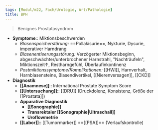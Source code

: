 ```yaml
---
tags: [Modul/m22, Fach/Urologie, Art/Pathologie]
title: BPH
---
```

> Benignes Prostatasyndrom
- **Symptome**:: Miktionsbeschwerden
	- *Blasenspeicherstörung:* ==Pollakisurie==, Nykturie, Dysurie, imperativer Harndrang
	- *Blasenentleerungsstörung:* Verzögerter Miktionsbeginn, abgeschwächter/unterbrochener Harnstrahl, "Nachträufeln", Miktionszeit↑, Restharngefühl, Überlaufinkontinenz
	- *Postmiktionssymptome/Komplikationen:* [[HWI]], Harnverhalt, Harnblasensteine, Blasendivertikel, [[Nierenversagen]], [[CKD]]
- **Diagnostik**
	- **[[Anamnese]]**:: International Prostate Symptom Score
	- **[[Untersuchung]]**:: [[DRU]] (Druckdolenz, Konsistenz, Größe der [[Prostata]])
	- **Apparative Diagnostik**
		- **[[Sonographie]]**
		- **Transrektaler [[Sonographie|Ultraschall]]**
		- **Uroflowmetrie**
	- **[[Labor]]**:: [[Tumormarker]] ==[[PSA]]== (Verlaufskontrolle)
